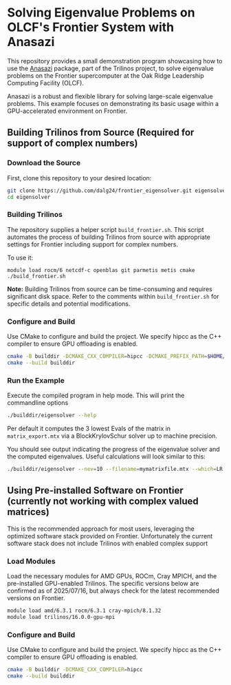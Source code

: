 # Solving Eigenvalue Problems on OLCF's Frontier System with Anasazi

This repository provides a small demonstration program showcasing how to use
the [Anasazi](https://trilinos.github.io/anasazi.html) package, part of the
Trilinos project, to solve eigenvalue problems on the Frontier supercomputer at
the Oak Ridge Leadership Computing Facility (OLCF).

Anasazi is a robust and flexible library for solving large-scale eigenvalue
problems. This example focuses on demonstrating its basic usage within a
GPU-accelerated environment on Frontier.

## Building Trilinos from Source (Required for support of complex numbers)

### Download the Source

First, clone this repository to your desired location:

```bash
git clone https://github.com/dalg24/frontier_eigensolver.git eigensolver
cd eigensolver
```
### Building Trilinos
The repository supplies a helper script
`build_frontier.sh`. This script automates the process of building
Trilinos from source with appropriate settings for Frontier including support for complex numbers.

To use it:

```
module load rocm/6 netcdf-c openblas git parmetis metis cmake
./build_frontier.sh
```

**Note:** Building Trilinos from source can be time-consuming and requires
significant disk space. Refer to the comments within `build_frontier.sh` for
specific details and potential modifications.

### Configure and Build

Use CMake to configure and build the project. We specify hipcc as the C++
compiler to ensure GPU offloading is enabled.

```bash
cmake -B builddir -DCMAKE_CXX_COMPILER=hipcc -DCMAKE_PREFIX_PATH=$HOME/eigensolver/trilinos_install
cmake --build builddir
```

### Run the Example

Execute the compiled program in help mode. This will print the commandline options

```bash
./builddir/eigensolver --help
```

Per default it computes the 3 lowest Evals of the matrix in `matrix_export.mtx` via a BlockKrylovSchur solver up to machine precision.

You should see output indicating the progress of the eigenvalue solver and the
computed eigenvalues.
Useful calculations will look similar to this:

```bash
./builddir/eigensolver --nev=10 --filename=mymatrixfile.mtx --which=LR --solver=BlockDavidson
```

## Using Pre-installed Software on Frontier (currently not working with complex valued matrices)

This is the recommended approach for most users, leveraging the optimized
software stack provided on Frontier. Unfortunately the current software stack does not include Trilinos with enabled complex support


### Load Modules

Load the necessary modules for AMD GPUs, ROCm, Cray MPICH, and the
pre-installed GPU-enabled Trilinos. The specific versions below are confirmed
as of 2025/07/16, but always check for the latest recommended versions on
Frontier.

```bash
module load amd/6.3.1 rocm/6.3.1 cray-mpich/8.1.32
module load trilinos/16.0.0-gpu-mpi
```

### Configure and Build

Use CMake to configure and build the project. We specify hipcc as the C++
compiler to ensure GPU offloading is enabled.

```bash
cmake -B builddir -DCMAKE_CXX_COMPILER=hipcc
cmake --build builddir
```
